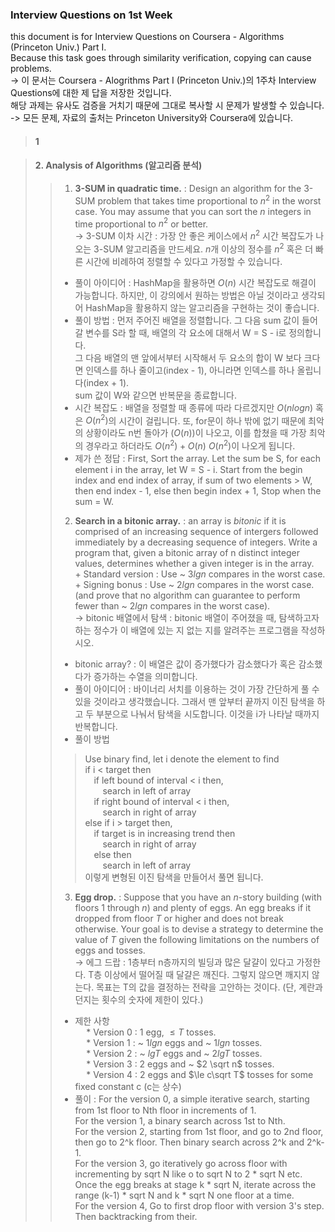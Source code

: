 ### Interview Questions on 1st Week  
  
this document is for Interview Questions on Coursera - Algorithms (Princeton Univ.) Part I.  
Because this task goes through similarity verification, copying can cause problems.  
-> 이 문서는 Coursera - Alogrithms Part I (Princeton Univ.)의 1주차 Interview Questions에 대한 제 답을 저장한 것입니다.  
해당 과제는 유사도 검증을 거치기 때문에 그대로 복사할 시 문제가 발생할 수 있습니다.  
-> 모든 문제, 자료의 출처는 Princeton University와 Coursera에 있습니다.  

> #### 1

> #### 2. Analysis of Algorithms (알고리즘 분석)  
>  > 1. __3-SUM in quadratic time.__ : Design an algorithm for the 3-SUM problem that takes time proportional to $n^2$ in the worst case. You may assume that you can sort the $n$ integers in time proportional to $n^2$ or better.  
>  > -> 3-SUM 이차 시간 : 가장 안 좋은 케이스에서 $n^2$ 시간 복잡도가 나오는 3-SUM 알고리즘을 만드세요. $n$개 이상의 정수를 $n^2$ 혹은 더 빠른 시간에 비례하여 정렬할 수 있다고 가정할 수 있습니다.  
>  > + 풀이 아이디어 : HashMap을 활용하면 $O(n)$ 시간 복잡도로 해결이 가능합니다. 하지만, 이 강의에서 원하는 방법은 아닐 것이라고 생각되어 HashMap을 활용하지 않는 알고리즘을 구현하는 것이 좋습니다.  
>  > + 풀이 방법 : 먼저 주어진 배열을 정렬합니다. 그 다음 sum 값이 들어갈 변수를 S라 할 때, 배열의 각 요소에 대해서 W = S - i로 정의합니다.  
>  >               그 다음 배열의 맨 앞에서부터 시작해서 두 요소의 합이 W 보다 크다면 인덱스를 하나 줄이고(index - 1), 아니라면 인덱스를 하나 올립니다(index + 1).  
>  >               sum 값이 W와 같으면 반복문을 종료합니다.  
>  > + 시간 복잡도 : 배열을 정렬할 때 종류에 따라 다르겠지만 $O(nlogn)$ 혹은 $O(n^2)$의 시간이 걸립니다. 또, for문이 하나 밖에 없기 때문에 최악의 상황이라도 n번 돌아가 $(O(n))$이 나오고, 이를 합쳤을 때 가장 최악의 경우라고 하더라도 $O(n^2) + O(n) ~ O(n^2)$이 나오게 됩니다.  
>  > + 제가 쓴 정답 : First, Sort the array. Let the sum be S, for each element i in the array, let W = S - i. Start from the begin index and end index of array, if sum of two elements > W, then end index - 1, else then begin index + 1, Stop when the sum = W.  
>  > 2. __Search in a bitonic array.__ : an array is _bitonic_ if it is comprised of an increasing sequence of intergers followed immediately by a decreasing sequence of integers. Write a program that, given a bitonic array of n distinct integer values, determines whether a given integer is in the array.  
>  >                                     + Standard version : Use ~ $3lgn$ compares in the worst case.  
>  >                                     + Signing bonus : Use ~ $2 lgn$ compares in the worst case.(and prove that no algorithm can guarantee to perform fewer than ~ $2lgn$ compares in the worst case).  
>  > -> bitonic 배열에서 탐색 : bitonic 배열이 주어졌을 때, 탐색하고자 하는 정수가 이 배열에 있는 지 없는 지를 알려주는 프로그램을 작성하시오.  
>  > + bitonic array? : 이 배열은 값이 증가했다가 감소했다가 혹은 감소했다가 증가하는 수열을 의미합니다.  
>  > + 풀이 아이디어 : 바이너리 서치를 이용하는 것이 가장 간단하게 풀 수 있을 것이라고 생각했습니다. 그래서 맨 앞부터 끝까지 이진 탐색을 하고 두 부분으로 나눠서 탐색을 시도합니다. 이것을 i가 나타날 때까지 반복합니다.  
>  > + 풀이 방법  
>  > > Use binary find, let i denote the element to find  
>  > > if i < target then  
>  > > &emsp;if left bound of interval < i then,    
>  > > &emsp;&emsp;search in left of array  
>  > > &emsp;if right bound of interval < i then,  
>  > > &emsp;&emsp;search in right of array  
>  > > else if i > target then,  
>  > > &emsp;if target is in increasing trend then  
>  > > &emsp;&emsp;search in right of array  
>  > > &emsp;else then  
>  > > &emsp;&emsp;search in left of array  
>  >   이렇게 변형된 이진 탐색을 만들어서 풀면 됩니다.  
>  > 3. __Egg drop.__ : Suppose that you have an $n$-story building (with floors 1 through $n$) and plenty of eggs. An egg breaks if it dropped from floor $T$ or higher and does not break otherwise. Your goal is to devise a strategy to determine the value of $T$ given the following limitations on the numbers of eggs and tosses.  
>  > -> 에그 드랍 : 1층부터 n층까지의 빌딩과 많은 달걀이 있다고 가정한다. T층 이상에서 떨어질 때 달걀은 깨진다. 그렇지 않으면 깨지지 않는다. 목표는 T의 값을 결정하는 전략을 고안하는 것이다. (단, 계란과 던지는 횟수의 숫자에 제한이 있다.)  
>  > + 제한 사항  
>  > &emsp; * Version 0 : 1 egg, $\le T$ tosses.  
>  > &emsp; * Version 1 : ~ $1lgn$ eggs and ~ $1lgn$ tosses.  
>  > &emsp; * Version 2 : ~ $lgT$ eggs and ~ $2lgT$ tosses.  
>  > &emsp; * Version 3 : 2 eggs and ~ $2 \sqrt n$ tosses.  
>  > &emsp; * Version 4 : 2 eggs and $\le c\sqrt T$ tosses for some fixed constant c (c는 상수)  
>  > + 풀이 : For the version 0, a simple iterative search, starting from 1st floor to Nth floor in increments of 1.  
>  >          For the version 1, a binary search across 1st to Nth.  
>  >          For the version 2, starting from 1st floor, and go to 2nd floor, then go to 2^k floor. Then binary search across 2^k and 2^k-1.  
>  >          For the version 3, go iteratively go across floor with incrementing by sqrt N like o to sqrt N to 2 * sqrt N etc. Once the egg breaks at stage k * sqrt N, iterate across the range (k-1) * sqrt N and k * sqrt N one floor at a time.  
>  >          For the version 4, Go to first drop floor with version 3's step. Then backtracking from their.  
